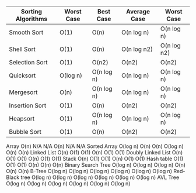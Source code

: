 > > 
Sorting Algorithms | Worst Case | Best Case | Average Case | Worst Case
------------ | ------------- | ------------ | ------------- | -------------
Smooth Sort |	O(1)	| O(n) | O(n log n)	| O(n log n)
Shell Sort	| O(1) |	O(n)	| O(n log n2) |	O(n log n2)
Selection Sort |	O(1) |	O(n2) |	O(n2) |	O(n2)
Quicksort |	O(log n) |	O(n log n) | O(n log n) |	O(n log n)
Mergesort |	O(n) |	O(n log n) |	O(n log n) |	O(n log n)
Insertion Sort |	O(1) |	O(n) |	O(n2) |	O(n2)
Heapsort |	O(1) |	O(n log n) |	O(n log n) |	O(n log n)
Bubble Sort |	O(1) |	O(n) |	O(n2) |	O(n2)


Array	O(n)	N/A	N/A	O(n)	N/A	N/A
Sorted Array	O(log n)	O(n)	O(n)	O(log n)	O(n)	O(n)
Linked List	O(n)	O(1)	O(1)	O(n)	O(1)	O(1)
Doubly Linked List	O(n)	O(1)	O(1)	O(n)	O(1)	O(1)
Stack	O(n)	O(1)	O(1)	O(n)	O(1)	O(1)
Hash table	O(1)	O(1)	O(1)	O(n)	O(n)	O(n)
Binary Search Tree	O(log n)	O(log n)	O(log n)	O(n)	O(n)	O(n)
B-Tree	O(log n)	O(log n)	O(log n)	O(log n)	O(log n)	O(log n)
Red-Black tree	O(log n)	O(log n)	O(log n)	O(log n)	O(log n)	O(log n)
AVL Tree	O(log n)	O(log n)	O(log n)	O(log n)	O(log n)	O(log n)
